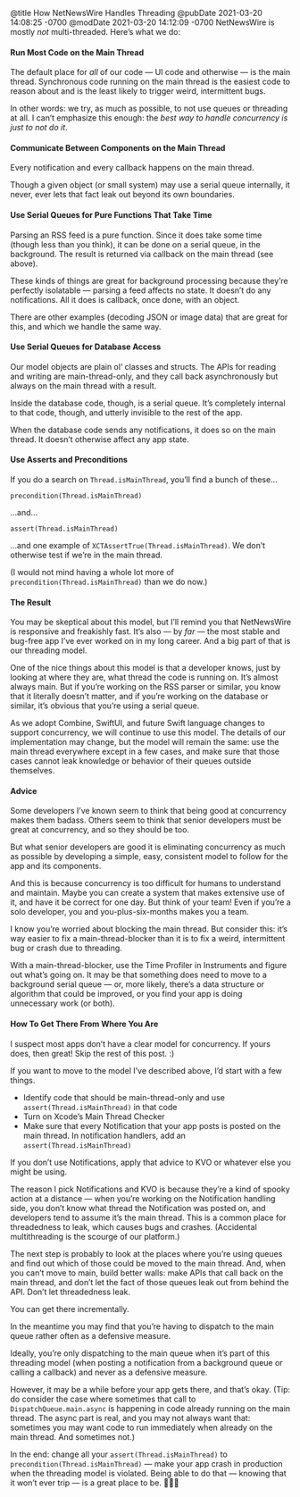@title How NetNewsWire Handles Threading
@pubDate 2021-03-20 14:08:25 -0700
@modDate 2021-03-20 14:12:09 -0700
NetNewsWire is mostly *not* multi-threaded. Here’s what we do:

#### Run Most Code on the Main Thread

The default place for *all* of our code — UI code and otherwise — is the main thread. Synchronous code running on the main thread is the easiest code to reason about and is the least likely to trigger weird, intermittent bugs.

In other words: we try, as much as possible, to not use queues or threading at all. I can’t emphasize this enough: the *best way to handle concurrency is just to not do it*.

#### Communicate Between Components on the Main Thread

Every notification and every callback happens on the main thread.

Though a given object (or small system) may use a serial queue internally, it never, ever lets that fact leak out beyond its own boundaries.

#### Use Serial Queues for Pure Functions That Take Time

Parsing an RSS feed is a pure function. Since it does take some time (though less than you think), it can be done on a serial queue, in the background. The result is returned via callback on the main thread (see above).

These kinds of things are great for background processing because they’re perfectly isolatable — parsing a feed affects no state. It doesn’t do any notifications. All it does is callback, once done, with an object.

There are other examples (decoding JSON or image data) that are great for this, and which we handle the same way.

#### Use Serial Queues for Database Access

Our model objects are plain ol’ classes and structs. The APIs for reading and writing are main-thread-only, and they call back asynchronously but always on the main thread with a result.

Inside the database code, though, is a serial queue. It’s completely internal to that code, though, and utterly invisible to the rest of the app.

When the database code sends any notifications, it does so on the main thread. It doesn’t otherwise affect any app state.

#### Use Asserts and Preconditions

If you do a search on `Thread.isMainThread`, you’ll find a bunch of these…

	precondition(Thread.isMainThread)

…and…

	assert(Thread.isMainThread)

…and one example of `XCTAssertTrue(Thread.isMainThread)`. We don’t otherwise test if we’re in the main thread.

(I would not mind having a whole lot more of `precondition(Thread.isMainThread)` than we do now.)

#### The Result

You may be skeptical about this model, but I’ll remind you that NetNewsWire is responsive and freakishly fast. It’s also — by *far* — the most stable and bug-free app I’ve ever worked on in my long career. And a big part of that is our threading model.

One of the nice things about this model is that a developer knows, just by looking at where they are, what thread the code is running on. It’s almost always main. But if you’re working on the RSS parser or similar, you know that it literally doesn’t matter, and if you’re working on the database or similar, it’s obvious that you’re using a serial queue.

As we adopt Combine, SwiftUI, and future Swift language changes to support concurrency, we will continue to use this model. The details of our implementation may change, but the model will remain the same: use the main thread everywhere except in a few cases, and make sure that those cases cannot leak knowledge or behavior of their queues outside themselves.

#### Advice

Some developers I’ve known seem to think that being good at concurrency makes them badass. Others seem to think that senior developers must be great at concurrency, and so they should be too.

But what senior developers are good it is eliminating concurrency as much as possible by developing a simple, easy, consistent model to follow for the app and its components.

And this is because concurrency is too difficult for humans to understand and maintain. Maybe you can create a system that makes extensive use of it, and have it be correct for one day. But think of your team! Even if you’re a solo developer, you and you-plus-six-months makes you a team.

I know you’re worried about blocking the main thread. But consider this: it’s way easier to fix a main-thread-blocker than it is to fix a weird, intermittent bug or crash due to threading.

With a main-thread-blocker, use the Time Profiler in Instruments and figure out what’s going on. It may be that something does need to move to a background serial queue — or, more likely, there’s a data structure or algorithm that could be improved, or you find your app is doing unnecessary work (or both).

#### How To Get There From Where You Are

I suspect most apps don’t have a clear model for concurrency. If yours does, then great! Skip the rest of this post. :)

If you want to move to the model I’ve described above, I’d start with a few things.

* Identify code that should be main-thread-only and use `assert(Thread.isMainThread)` in that code
* Turn on Xcode’s Main Thread Checker
* Make sure that every Notification that your app posts is posted on the main thread. In notification handlers, add an `assert(Thread.isMainThread)`

If you don’t use Notifications, apply that advice to KVO or whatever else you might be using.

The reason I pick Notifications and KVO is because they’re a kind of spooky action at a distance — when you’re working on the Notification handling side, you don’t know what thread the Notification was posted on, and developers tend to assume it’s the main thread. This is a common place for threadedness to leak, which causes bugs and crashes. (Accidental multithreading is the scourge of our platform.)

The next step is probably to look at the places where you’re using queues and find out which of those could be moved to the main thread. And, when you can’t move to main, build better walls: make APIs that call back on the main thread, and don’t let the fact of those queues leak out from behind the API. Don’t let threadedness leak.

You can get there incrementally.

In the meantime you may find that you’re having to dispatch to the main queue rather often as a defensive measure.

Ideally, you’re only dispatching to the main queue when it’s part of this threading model (when posting a notification from a background queue or calling a callback) and never as a defensive measure.

However, it may be a while before your app gets there, and that’s okay. (Tip: do consider the case where sometimes that call to `DispatchQueue.main.async` is happening in code already running on the main thread. The async part is real, and you may not always want that: sometimes you may want code to run immediately when already on the main thread. And sometimes not.)

In the end: change all your `assert(Thread.isMainThread)` to `precondition(Thread.isMainThread)` — make your app crash in production when the threading model is violated. Being able to do that — knowing that it won’t ever trip — is a great place to be. 🐣🐥🎉
